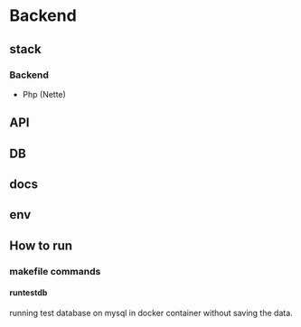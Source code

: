 # Backend 
## stack
### Backend
- Php (Nette)
## API
## DB
## docs
## env
## How to run
### makefile commands
#### runtestdb
running test database on mysql in docker container without saving the data.
